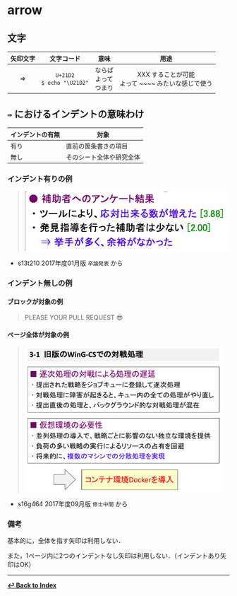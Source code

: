 # arrow

## 文字

|矢印文字|文字コード|意味|用途|
|:---:|:---:|:---:|:---:
|⇒|`U+21D2`<br /> `$ echo "\U21D2"`|ならば <br />よって<br />つまり|XXX することが可能<br /> よって ~~~~ みたいな感じで使う|

## `⇛` におけるインデントの意味わけ

|インデントの有無|対象|
|---|---|
|有り|直前の箇条書きの項目|
|無し|そのシート全体や研究全体|

### インデント有りの例

> ![](./elements/example1.png)

  - s13t210 2017年度01月版 `卒論発表` から

### インデント無しの例

#### ブロックが対象の例

> PLEASE YOUR PULL REQUEST 😎

#### ページ全体が対象の例

> <img src="./elements/example2.png" width="450px">

  - s16g464 2017年度09月版 `修士中間` から

### 備考

基本的に，全体を指す矢印は利用しない．

また，1ページ内に2つのインデントなし矢印は利用しない．（インデントあり矢印はOK）

- - -

**[↩ Back to Index](../../README.md)**
